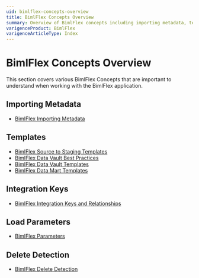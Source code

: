 ```yaml
---
uid: bimlflex-concepts-overview
title: BimlFlex Concepts Overview
summary: Overview of BimlFlex concepts including importing metadata, templates, integration keys, load parameters, and delete detection
varigenceProduct: BimlFlex
varigenceArticleType: Index
---
```

# BimlFlex Concepts Overview

This section covers various BimlFlex Concepts that are important to understand when working with the BimlFlex application.

## Importing Metadata

* [BimlFlex Importing Metadata](xref:bimlflex-importing-metadata)

## Templates

* [BimlFlex Source to Staging Templates](xref:bimlflex-source-to-staging-templates)
* [BimlFlex Data Vault Best Practices](xref:bimlflex-data-best-practices)
* [BimlFlex Data Vault Templates](xref:bimlflex-data-vault-templates)
* [BimlFlex Data Mart Templates](xref:bimlflex-data-mart-templates)

## Integration Keys

* [BimlFlex Integration Keys and Relationships](xref:bimlflex-integration-keys-and-relationships)

## Load Parameters

* [BimlFlex Parameters](xref:bimlflex-metadata-parameters)

## Delete Detection

* [BimlFlex Delete Detection](xref:bimlflex-delete-detection)

<!-- TODO: await version with full support for new settings before inclusion
## Other features

* [BimlFlex-generated SQL Server Data Tools Project](xref:bimlflex-ssdt-project)
-->
